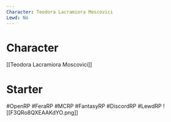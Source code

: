 ```yaml
---
Character: Teodora Lacramiora Moscovici
Lewd: No
---
```

# Character
[[Teodora Lacramiora Moscovici]]

# Starter


#OpenRP #FeraRP #MCRP #FantasyRP #DiscordRP #LewdRP
![[F3QRo8QXEAAKdYO.png]]